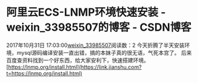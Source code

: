 # 阿里云ECS-LNMP环境快速安装 - weixin_33985507的博客 - CSDN博客
2017年10月31日 17:03:00[weixin_33985507](https://me.csdn.net/weixin_33985507)阅读数：2
今天折腾了半天安装环境，mysql源码编译安装一直出错，搞的本妹子真的很无语，气死本宫了。
后来百度查资料找到一个好东西，给大家安利下，快速搭建环境。
[https://lnmp.org/install.html](https://link.jianshu.com?t=https://lnmp.org/install.html)
